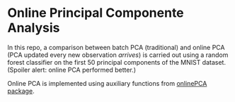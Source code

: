 # Online Principal Componente Analysis
In this repo, a comparison between batch PCA (traditional) and online PCA (PCA updated every new observation _arrives_) is carried out using a random forest classifier on the first 50 principal components of the MNIST dataset. (Spoiler alert: online PCA performed better.)

Online PCA is implemented using auxiliary functions from [onlinePCA package]('https://cran.r-project.org/web/packages/onlinePCA/onlinePCA.pdf).
